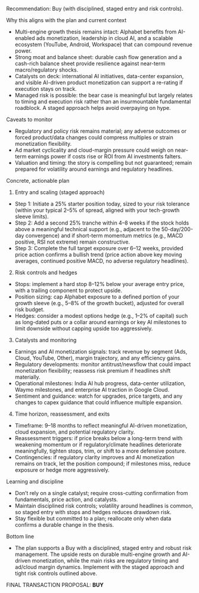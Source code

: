 Recommendation: Buy (with disciplined, staged entry and risk controls).

Why this aligns with the plan and current context
- Multi-engine growth thesis remains intact: Alphabet benefits from AI-enabled ads monetization, leadership in cloud AI, and a scalable ecosystem (YouTube, Android, Workspace) that can compound revenue power.
- Strong moat and balance sheet: durable cash flow generation and a cash-rich balance sheet provide resilience against near-term macro/regulatory shocks.
- Catalysts on deck: international AI initiatives, data-center expansion, and visible AI-driven product monetization can support a re-rating if execution stays on track.
- Managed risk is possible: the bear case is meaningful but largely relates to timing and execution risk rather than an insurmountable fundamental roadblock. A staged approach helps avoid overpaying on hype.

Caveats to monitor
- Regulatory and policy risk remains material; any adverse outcomes or forced product/data changes could compress multiples or strain monetization flexibility.
- Ad market cyclicality and cloud-margin pressure could weigh on near-term earnings power if costs rise or ROI from AI investments falters.
- Valuation and timing: the story is compelling but not guaranteed; remain prepared for volatility around earnings and regulatory headlines.

Concrete, actionable plan
1) Entry and scaling (staged approach)
- Step 1: Initiate a 25% starter position today, sized to your risk tolerance (within your typical 2–5% of spread, aligned with your tech-growth sleeve limits).
- Step 2: Add a second 25% tranche within 4–8 weeks if the stock holds above a meaningful technical support (e.g., adjacent to the 50-day/200-day convergence) and if short-term momentum metrics (e.g., MACD positive, RSI not extreme) remain constructive.
- Step 3: Complete the full target exposure over 6–12 weeks, provided price action confirms a bullish trend (price action above key moving averages, continued positive MACD, no adverse regulatory headlines).

2) Risk controls and hedges
- Stops: implement a hard stop 8–12% below your average entry price, with a trailing component to protect upside.
- Position sizing: cap Alphabet exposure to a defined portion of your growth sleeve (e.g., 5–8% of the growth bucket), adjusted for overall risk budget.
- Hedges: consider a modest options hedge (e.g., 1–2% of capital) such as long-dated puts or a collar around earnings or key AI milestones to limit downside without capping upside too aggressively.

3) Catalysts and monitoring
- Earnings and AI monetization signals: track revenue by segment (Ads, Cloud, YouTube, Other), margin trajectory, and any efficiency gains.
- Regulatory developments: monitor antitrust/newsflow that could impact monetization flexibility; reassess risk premium if headlines shift materially.
- Operational milestones: India AI hub progress, data-center utilization, Waymo milestones, and enterprise AI traction in Google Cloud.
- Sentiment and guidance: watch for upgrades, price targets, and any changes to capex guidance that could influence multiple expansion.

4) Time horizon, reassessment, and exits
- Timeframe: 9–18 months to reflect meaningful AI-driven monetization, cloud expansion, and potential regulatory clarity.
- Reassessment triggers: if price breaks below a long-term trend with weakening momentum or if regulatory/climate headlines deteriorate meaningfully, tighten stops, trim, or shift to a more defensive posture.
- Contingencies: if regulatory clarity improves and AI monetization remains on track, let the position compound; if milestones miss, reduce exposure or hedge more aggressively.

Learning and discipline
- Don’t rely on a single catalyst; require cross-cutting confirmation from fundamentals, price action, and catalysts.
- Maintain disciplined risk controls; volatility around headlines is common, so staged entry with stops and hedges reduces drawdown risk.
- Stay flexible but committed to a plan; reallocate only when data confirms a durable change in the thesis.

Bottom line
- The plan supports a Buy with a disciplined, staged entry and robust risk management. The upside rests on durable multi-engine growth and AI-driven monetization, while the main risks are regulatory timing and ad/cloud margin dynamics. Implement with the staged approach and tight risk controls outlined above.

FINAL TRANSACTION PROPOSAL: **BUY**